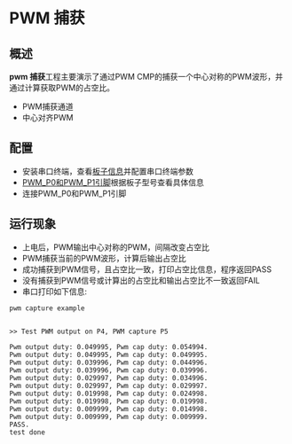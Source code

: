 # PWM 捕获

## 概述

**pwm 捕获**工程主要演示了通过PWM CMP的捕获一个中心对称的PWM波形，并通过计算获取PWM的占空比。

- PWM捕获通道
- 中心对齐PWM

## 配置

- 安装串口终端，查看[板子信息](lab_board_overiew)并配置串口终端参数
- [PWM_P0和PWM_P1引脚](lab_board_drv_pwm_pin)根据板子型号查看具体信息
- 连接PWM_P0和PWM_P1引脚

## 运行现象

- 上电后，PWM输出中心对称的PWM，间隔改变占空比
- PWM捕获当前的PWM波形，计算后输出占空比
- 成功捕获到PWM信号，且占空比一致，打印占空比信息，程序返回PASS
- 没有捕获到PWM信号或计算出的占空比和输出占空比不一致返回FAIL
- 串口打印如下信息:

```console
pwm capture example


>> Test PWM output on P4, PWM capture P5

Pwm output duty: 0.049995, Pwm cap duty: 0.054994.
Pwm output duty: 0.049995, Pwm cap duty: 0.049995.
Pwm output duty: 0.039996, Pwm cap duty: 0.044996.
Pwm output duty: 0.039996, Pwm cap duty: 0.039996.
Pwm output duty: 0.029997, Pwm cap duty: 0.034996.
Pwm output duty: 0.029997, Pwm cap duty: 0.029997.
Pwm output duty: 0.019998, Pwm cap duty: 0.024998.
Pwm output duty: 0.019998, Pwm cap duty: 0.019998.
Pwm output duty: 0.009999, Pwm cap duty: 0.014998.
Pwm output duty: 0.009999, Pwm cap duty: 0.009999.
PASS.
test done

```
